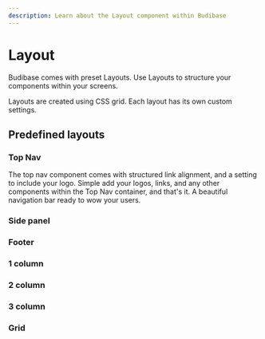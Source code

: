 ```yaml
---
description: Learn about the Layout component within Budibase
---
```


# Layout

Budibase comes with preset Layouts. Use Layouts to structure your components within your screens. 

Layouts are created using CSS grid. Each layout has its own custom settings.

## Predefined layouts

### Top Nav

The top nav component comes with structured link alignment, and a setting to include your logo.  Simple add your logos, links, and any other components within the Top Nav container, and that's it. A beautiful navigation bar ready to wow your users.

### Side panel

### Footer

### 1 column

### 2 column

### 3 column

### Grid



